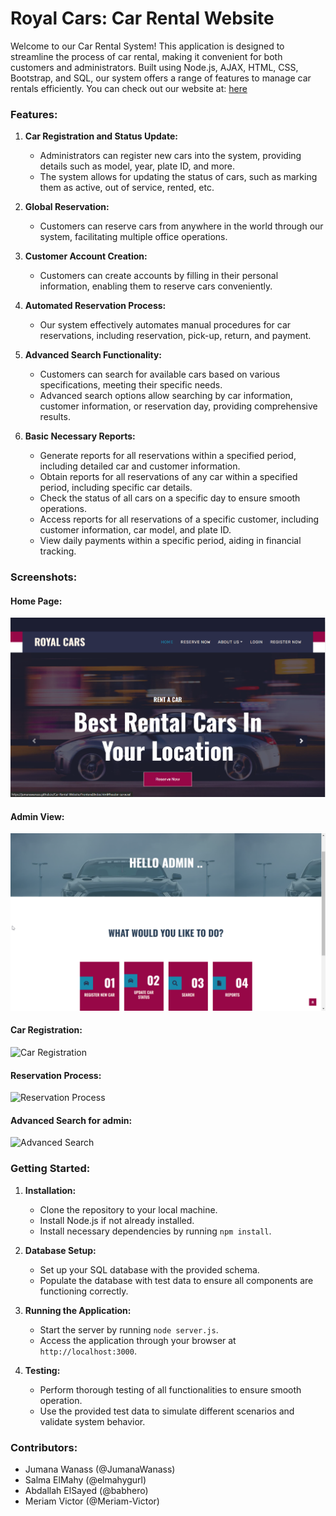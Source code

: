 # Royal Cars: Car Rental Website

Welcome to our Car Rental System! This application is designed to streamline the process of car rental, making it convenient for both customers and administrators. Built using Node.js, AJAX, HTML, CSS, Bootstrap, and SQL, our system offers a range of features to manage car rentals efficiently.
You can check out our website at: [here](https://jumanawanass.github.io/Car-Rental-Website/Frontend/index.html)
### Features:

1. **Car Registration and Status Update:**
   - Administrators can register new cars into the system, providing details such as model, year, plate ID, and more.
   - The system allows for updating the status of cars, such as marking them as active, out of service, rented, etc.

2. **Global Reservation:**
   - Customers can reserve cars from anywhere in the world through our system, facilitating multiple office operations.

3. **Customer Account Creation:**
   - Customers can create accounts by filling in their personal information, enabling them to reserve cars conveniently.

4. **Automated Reservation Process:**
   - Our system effectively automates manual procedures for car reservations, including reservation, pick-up, return, and payment.

5. **Advanced Search Functionality:**
   - Customers can search for available cars based on various specifications, meeting their specific needs.
   - Advanced search options allow searching by car information, customer information, or reservation day, providing comprehensive results.

6. **Basic Necessary Reports:**
   - Generate reports for all reservations within a specified period, including detailed car and customer information.
   - Obtain reports for all reservations of any car within a specified period, including specific car details.
   - Check the status of all cars on a specific day to ensure smooth operations.
   - Access reports for all reservations of a specific customer, including customer information, car model, and plate ID.
   - View daily payments within a specific period, aiding in financial tracking.

### Screenshots:

#### Home Page:
![Home Page](Home_page.png)

#### Admin View:
![Admin View](admin.png)
#### Car Registration:
![Car Registration](car_registration.png)

#### Reservation Process:
![Reservation Process](reservation_process.png)

#### Advanced Search for admin:
![Advanced Search](advanced_search.png)


### Getting Started:

1. **Installation:**
   - Clone the repository to your local machine.
   - Install Node.js if not already installed.
   - Install necessary dependencies by running `npm install`.

2. **Database Setup:**
   - Set up your SQL database with the provided schema.
   - Populate the database with test data to ensure all components are functioning correctly.

3. **Running the Application:**
   - Start the server by running `node server.js`.
   - Access the application through your browser at `http://localhost:3000`.

4. **Testing:**
   - Perform thorough testing of all functionalities to ensure smooth operation.
   - Use the provided test data to simulate different scenarios and validate system behavior.

### Contributors:

- Jumana Wanass (@JumanaWanass)
- Salma ElMahy (@elmahygurl)
- Abdallah ElSayed (@babhero)
- Meriam Victor (@Meriam-Victor)



